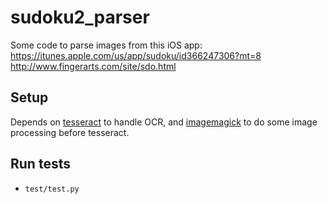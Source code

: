 # sudoku2_parser

Some code to parse images from this iOS app:
https://itunes.apple.com/us/app/sudoku/id366247306?mt=8
http://www.fingerarts.com/site/sdo.html

## Setup

Depends on [tesseract](https://github.com/tesseract-ocr/tesseract) to handle
OCR, and [imagemagick](http://www.imagemagick.org/script/index.php) to do
some image processing before tesseract.

## Run tests

- `test/test.py`
